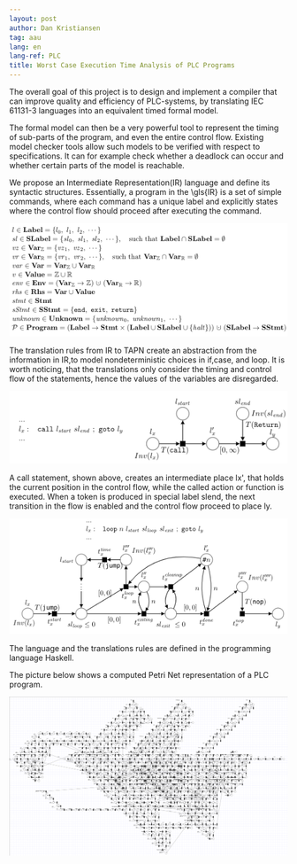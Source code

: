 ```yaml
---
layout: post
author: Dan Kristiansen
tag: aau
lang: en
lang-ref: PLC
title: Worst Case Execution Time Analysis of PLC Programs
---
```


The overall goal of this project is to design and implement a compiler that can improve quality and efficiency of PLC-systems, by translating IEC 61131-3 languages into an equivalent timed formal model. 

The formal model can then be a very powerful tool to represent the timing of sub-parts of the program, and even the entire control flow. Existing model checker tools allow such models to be verified with respect to specifications. It can for example check whether a deadlock can occur and whether certain parts of the model is reachable.

We propose an Intermediate Representation(IR) language and define its syntactic structures. Essentially, a program in the \gls{IR} is a set of simple commands, where each command has a unique label and explicitly states where the control flow should proceed after executing the command. 

<img src="/images/IRDefinition.png" class="img-fluid">

The translation rules from IR to TAPN create an abstraction from the information in IR,to model nondeterministic choices in if,case, and loop. It is worth noticing, that the translations only consider the timing and control flow of the statements, hence the values of the variables are disregarded.


<img src="/images/callIR.png" class="img-fluid">

A call statement, shown above, creates an intermediate place lx', that holds the current position in the control flow, while the called action or function is executed. When a token is produced in special label slend, the next transition in the flow is enabled and the control flow proceed to place ly.

<img src="/images/loopIR.png" class="img-fluid">


The language and the translations rules are defined in the programming language Haskell. 

The picture below shows a computed Petri Net representation of a PLC program.

<img src="/images/bignet_pretty.png" class="img-fluid">

